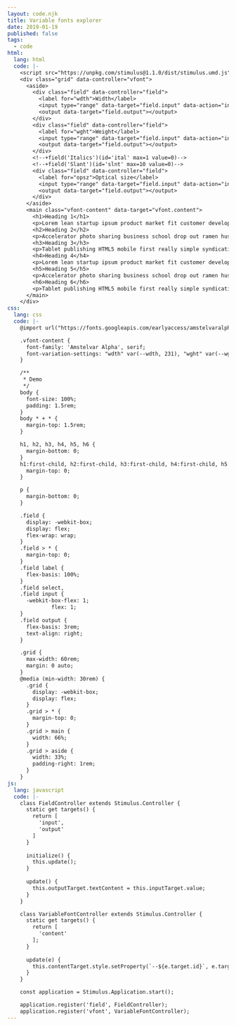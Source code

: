 ```yaml
---
layout: code.njk
title: Variable fonts explorer
date: 2019-01-19
published: false
tags:
  - code
html:
  lang: html
  code: |-
    <script src="https://unpkg.com/stimulus@1.1.0/dist/stimulus.umd.js"></script>
    <div class="grid" data-controller="vfont">
      <aside>
        <div class="field" data-controller="field">
          <label for="wdth">Width</label>
          <input type="range" data-target="field.input" data-action="input-&gt;field#update input-&gt;vfont#update" id="wdth" ="" min="60" max="402"/>
          <output data-target="field.output"></output>
        </div>
        <div class="field" data-controller="field">
          <label for="wght">Weight</label>
          <input type="range" data-target="field.input" data-action="input-&gt;field#update input-&gt;vfont#update" id="wght" ="" min="38" max="250"/>
          <output data-target="field.output"></output>
        </div>
        <!--+field('Italics')(id='ital' max=1 value=0)-->
        <!--+field('Slant')(id='slnt' max=10 value=0)-->
        <div class="field" data-controller="field">
          <label for="opsz">Optical size</label>
          <input type="range" data-target="field.input" data-action="input-&gt;field#update input-&gt;vfont#update" id="opsz" ="" min="10" max="72"/>
          <output data-target="field.output"></output>
        </div>
      </aside>
      <main class="vfont-content" data-target="vfont.content">
        <h1>Heading 1</h1>
        <p>Lorem lean startup ipsum product market fit customer development acquihire technical cofounder. User engagement A/B testing shrink a market venture capital pitch deck. Social bookmarking group buying crowded market pivot onboarding freemium prototype ping pong. Early stage disruptive ecosystem community outreach dynamic location based strategic investor.</p>
        <h2>Heading 2</h2>
        <p>Accelerator photo sharing business school drop out ramen hustle crush it revenue traction platforms. Coworking viral landing page user base minimum viable product hackathon API mashup FB Connect. Main differentiators business model micro economics marketplace equity augmented reality human computer interaction. Board members super angel preferred stock. Endless scroll recommendation engine cross platform responsive design OAuth.</p>
        <h3>Heading 3</h3>
        <p>Tablet publishing HTML5 mobile first really simple syndication meetups white board walls. User experience iterate algorithm gamification semantic web value add market research stealth. Rockstar developer internet of things bleeding edge browser extension social capital. Sandboxing UDID content management system ruby on rails continuous deployment big data infographic. Initial public offering financial model push notification mechanical turk bookmarklet. Term sheet convertible note colluding bootstrapping. Cloud computing subscription model out of the box proactive solution.</p>
        <h4>Heading 4</h4>
        <p>Lorem lean startup ipsum product market fit customer development acquihire technical cofounder. User engagement A/B testing shrink a market venture capital pitch deck. Social bookmarking group buying crowded market pivot onboarding freemium prototype ping pong. Early stage disruptive ecosystem community outreach dynamic location based strategic investor.</p>
        <h5>Heading 5</h5>
        <p>Accelerator photo sharing business school drop out ramen hustle crush it revenue traction platforms. Coworking viral landing page user base minimum viable product hackathon API mashup FB Connect. Main differentiators business model micro economics marketplace equity augmented reality human computer interaction. Board members super angel preferred stock. Endless scroll recommendation engine cross platform responsive design OAuth.</p>
        <h6>Heading 6</h6>
        <p>Tablet publishing HTML5 mobile first really simple syndication meetups white board walls. User experience iterate algorithm gamification semantic web value add market research stealth. Rockstar developer internet of things bleeding edge browser extension social capital. Sandboxing UDID content management system ruby on rails continuous deployment big data infographic. Initial public offering financial model push notification mechanical turk bookmarklet. Term sheet convertible note colluding bootstrapping. Cloud computing subscription model out of the box proactive solution.</p>
      </main>
    </div>
css:
  lang: css
  code: |-
    @import url("https://fonts.googleapis.com/earlyaccess/amstelvaralpha.css");

    .vfont-content {
      font-family: 'Amstelvar Alpha', serif;
      font-variation-settings: "wdth" var(--wdth, 231), "wght" var(--wght, 144), "ital" var(--ital, 0), "slnt" var(--slnt, 0), "opsz" var(--opsz, 41);
    }

    /**
     * Demo
     */
    body {
      font-size: 100%;
      padding: 1.5rem;
    }
    body * + * {
      margin-top: 1.5rem;
    }

    h1, h2, h3, h4, h5, h6 {
      margin-bottom: 0;
    }
    h1:first-child, h2:first-child, h3:first-child, h4:first-child, h5:first-child, h6:first-child {
      margin-top: 0;
    }

    p {
      margin-bottom: 0;
    }

    .field {
      display: -webkit-box;
      display: flex;
      flex-wrap: wrap;
    }
    .field > * {
      margin-top: 0;
    }
    .field label {
      flex-basis: 100%;
    }
    .field select,
    .field input {
      -webkit-box-flex: 1;
              flex: 1;
    }
    .field output {
      flex-basis: 3rem;
      text-align: right;
    }

    .grid {
      max-width: 60rem;
      margin: 0 auto;
    }
    @media (min-width: 30rem) {
      .grid {
        display: -webkit-box;
        display: flex;
      }
      .grid > * {
        margin-top: 0;
      }
      .grid > main {
        width: 66%;
      }
      .grid > aside {
        width: 33%;
        padding-right: 1rem;
      }
    }
js:
  lang: javascript
  code: |-
    class FieldController extends Stimulus.Controller {
      static get targets() {
        return [
          'input',
          'output'
        ]
      }
      
      initialize() {
        this.update();
      }
      
      update() {
        this.outputTarget.textContent = this.inputTarget.value;
      }
    }

    class VariableFontController extends Stimulus.Controller {
      static get targets() {
        return [
          'content'
        ];
      }
      
      update(e) {
        this.contentTarget.style.setProperty(`--${e.target.id}`, e.target.value);
      }
    }

    const application = Stimulus.Application.start();

    application.register('field', FieldController);
    application.register('vfont', VariableFontController);
---
```

